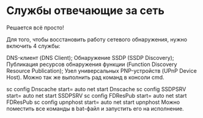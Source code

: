 # Службы отвечающие за сеть

Решается всё просто!

Для того, чтобы восстановить работу сетевого обнаружения, нужно включить 4 службы:

DNS-клиент (DNS Client);
Обнаружение SSDP (SSDP Discovery);
Публикация ресурсов обнаружения функции (Function Discovery Resource Publication);
Узел универсальных PNP-устройств (UPnP Device Host).
Можно так же выполнить рад команд в консоли cmd.

sc config Dnscache start= auto
net start Dnscache
sc config SSDPSRV start= auto
net start SSDPSRV
sc config FDResPub start= auto
net start FDResPub
sc config upnphost start= auto
net start upnphost
Можно поместить все команды в bat-файл и запустить его на исполнение.
